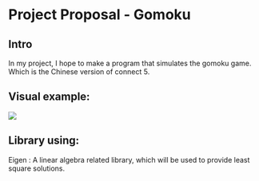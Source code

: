 # Project Proposal - Gomoku
## Intro
In my project, I hope to make a program that simulates the gomoku game. Which is the Chinese version of connect 5.

## Visual example:

![](https://github.com/uiuc-sp18-cs126/final-project-rickypeng99/raw/master/graph.jpg)<br>
## Library using:
Eigen : A linear algebra related library, which will be used to provide least square solutions.

